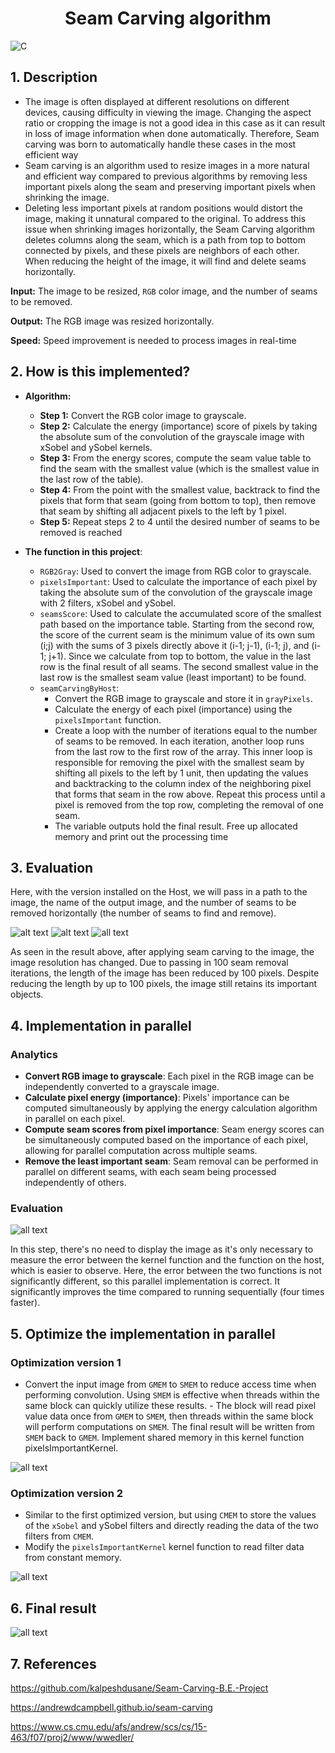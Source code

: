 # <center> Seam Carving algorithm </center>

![C](https://img.shields.io/badge/c-%2300599C.svg?style=for-the-badge&logo=c&logoColor=white)

## 1. Description

- The image is often displayed at different resolutions on different devices, causing difficulty in viewing the image. Changing the aspect ratio or cropping the image is not a good idea in this case as it can result in loss of image information when done automatically. Therefore, Seam carving was born to automatically handle these cases in the most efficient way
- Seam carving is an algorithm used to resize images in a more natural and efficient way compared to previous algorithms by removing less important pixels along the seam and preserving important pixels when shrinking the image.
- Deleting less important pixels at random positions would distort the image, making it unnatural compared to the original. To address this issue when shrinking images horizontally, the Seam Carving algorithm deletes columns along the seam, which is a path from top to bottom connected by pixels, and these pixels are neighbors of each other. When reducing the height of the image, it will find and delete seams horizontally.

**Input:** The image to be resized, `RGB` color image, and the number of seams to be removed.

**Output:** The RGB image was resized horizontally.

**Speed:** Speed improvement is needed to process images in real-time

## 2. How is this implemented?

- **Algorithm:**

  - **Step 1:** Convert the RGB color image to grayscale.
  - **Step 2:** Calculate the energy (importance) score of pixels by taking the absolute sum of the convolution of the grayscale image with xSobel and ySobel kernels.
  - **Step 3:** From the energy scores, compute the seam value table to find the seam with the smallest value (which is the smallest value in the last row of the table).
  - **Step 4:** From the point with the smallest value, backtrack to find the pixels that form that seam (going from bottom to top), then remove that seam by shifting all adjacent pixels to the left by 1 pixel.
  - **Step 5:** Repeat steps 2 to 4 until the desired number of seams to be removed is reached

- **The function in this project**:
  - `RGB2Gray`: Used to convert the image from RGB color to grayscale.
  - `pixelsImportant`: Used to calculate the importance of each pixel by taking the absolute sum of the convolution of the grayscale image with 2 filters, xSobel and ySobel.
  - `seamsScore`: Used to calculate the accumulated score of the smallest path based on the importance table. Starting from the second row, the score of the current seam is the minimum value of its own sum (i;j) with the sums of 3 pixels directly above it (i-1; j-1), (i-1; j), and (i-1; j+1). Since we calculate from top to bottom, the value in the last row is the final result of all seams. The second smallest value in the last row is the smallest seam value (least important) to be found.
  - `seamCarvingByHost`:
    - Convert the RGB image to grayscale and store it in `grayPixels`.
    - Calculate the energy of each pixel (importance) using the `pixelsImportant` function.
    - Create a loop with the number of iterations equal to the number of seams to be removed. In each iteration, another loop runs from the last row to the first row of the array. This inner loop is responsible for removing the pixel with the smallest seam by shifting all pixels to the left by 1 unit, then updating the values and backtracking to the column index of the neighboring pixel that forms that seam in the row above. Repeat this process until a pixel is removed from the top row, completing the removal of one seam.
    - The variable outputs hold the final result. Free up allocated memory and print out the processing time

## 3. Evaluation

Here, with the version installed on the Host, we will pass in a path to the image, the name of the output image, and the number of seams to be removed horizontally (the number of seams to find and remove).

![alt text](img/big.png)
![alt text](img/sequential.png)
![all text](img/small.png)

As seen in the result above, after applying seam carving to the image, the image resolution has changed. Due to passing in 100 seam removal iterations, the length of the image has been reduced by 100 pixels. Despite reducing the length by up to 100 pixels, the image still retains its important objects.

## 4. Implementation in parallel

### Analytics

- **Convert RGB image to grayscale**: Each pixel in the RGB image can be independently converted to a grayscale image.
- **Calculate pixel energy (importance)**: Pixels' importance can be computed simultaneously by applying the energy calculation algorithm in parallel on each pixel.
- **Compute seam scores from pixel importance**: Seam energy scores can be simultaneously computed based on the importance of each pixel, allowing for parallel computation across multiple seams.
- **Remove the least important seam**: Seam removal can be performed in parallel on different seams, with each seam being processed independently of others.

### Evaluation

![all text](img/parallel1.png)

In this step, there's no need to display the image as it's only necessary to measure the error between the kernel function and the function on the host, which is easier to observe. Here, the error between the two functions is not significantly different, so this parallel implementation is correct. It significantly improves the time compared to running sequentially (four times faster).

## 5. Optimize the implementation in parallel

### Optimization version 1

- Convert the input image from `GMEM` to `SMEM` to reduce access time when performing convolution. Using `SMEM` is effective when threads within the same block can quickly utilize these results. - The block will read pixel value data once from `GMEM` to `SMEM`, then threads within the same block will perform computations on `SMEM`. The final result will be written from `SMEM` back to `GMEM`. Implement shared memory in this kernel function pixelsImportantKernel.

![all text](img/parallel2.png)

### Optimization version 2

- Similar to the first optimized version, but using `CMEM` to store the values of the `xSobel` and ySobel filters and directly reading the data of the two filters from `CMEM`.
- Modify the `pixelsImportantKernel` kernel function to read filter data from constant memory.

![all text](img/parallel3.png)

## 6. Final result

![all text](img/result.png)

## 7. References

https://github.com/kalpeshdusane/Seam-Carving-B.E.-Project

https://andrewdcampbell.github.io/seam-carving

https://www.cs.cmu.edu/afs/andrew/scs/cs/15-463/f07/proj2/www/wwedler/

